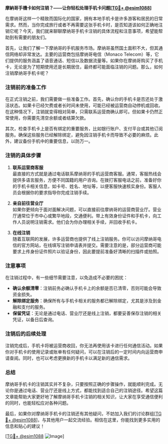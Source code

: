 **摩納哥手機卡如何注销？——让你轻松处理手机卡问题[[TG💪+ @esim1088](https://t.me/s/esim1088)]**

在摩纳哥这样一个精致而国际化的国家，拥有本地手机卡是许多游客和居民的日常需求。然而，当你完成旅行或者不再需要这张手机卡时，是否知道该如何正确地注销它呢？今天，我们就来聊聊摩纳哥手机卡注销的具体流程和注意事项，希望能帮助到有需要的朋友们。

首先，让我们了解一下摩纳哥的手机服务市场。摩纳哥虽然国土面积不大，但其通信网络却非常发达。主要的运营商包括摩纳哥电信（Monaco Telecom）等，它们提供的服务涵盖了语音通话、短信以及数据流量等。如果你在摩纳哥购买了手机卡，无论是为了短期使用还是长期居住，最终都可能面临注销的问题。那么，如何注销摩纳哥手机卡呢？

### 注销前的准备工作

在正式注销之前，我们需要做一些准备工作。首先，确认你的手机卡是否还处于激活状态。如果卡已经欠费或者长时间未使用，可能已经被运营商自动停机或回收。在这种情况下，注销就变得相对简单，只需联系运营商确认即可。但如果卡仍然正常使用，你需要先清空余额或者结算欠款。

其次，检查手机卡上是否有绑定的重要服务，比如银行账户、支付平台或其他订阅服务。确保这些服务已经解除绑定，避免因注销手机卡而导致不必要的麻烦。此外，建议备份手机中的重要信息，以防万一。

### 注销的具体步骤

1. **联系运营商客服**  
   最直接的方式就是通过电话联系摩纳哥的手机运营商客服。通常，客服热线会提供多语言服务，方便不同国籍的用户咨询。在拨打客服电话之前，准备好你的手机卡相关信息，如卡号、姓名、地址等，以便客服快速核实身份。客服人员会根据你的要求指导你完成注销手续。

2. **亲自前往营业厅**  
   如果你更倾向于面对面解决问题，可以直接前往摩纳哥的运营商营业厅。营业厅通常位于市中心或繁华地段，交通便利。带上有效身份证件和手机卡，向工作人员说明注销需求。他们会为你办理相关手续，并回收手机卡。

3. **在线注销**  
   随着互联网的发展，许多运营商也提供了线上注销服务。你可以访问摩纳哥电信的官方网站，在线填写注销申请表并提交。需要注意的是，部分运营商可能要求上传身份证件照片以验证身份，因此要提前准备好清晰的扫描件或拍照。

### 注意事项

在注销过程中，有一些细节需要注意，以免造成不必要的困扰：

- **确认余额清零**：注销前务必确认手机卡上的余额是否已清零，否则可能会导致资金损失。
- **解除绑定服务**：确保所有与手机卡相关的服务都已解除绑定，尤其是涉及到金融和支付的服务。
- **保留凭证**：无论是通过电话、营业厅还是线上注销，都要妥善保存注销的相关凭证，以备日后查询。

### 注销后的后续处理

注销完成后，手机卡将被运营商收回，你无法再使用该卡进行任何通信活动。如果你对手机卡的使用记录或账单有任何疑问，可以在注销后的一定时间内向运营商申请查阅。同时，也可以考虑更换新的手机卡以满足新的通信需求。

### 总结

摩纳哥手机卡的注销其实并不复杂，只要按照正确的步骤操作，就能顺利完成。无论你是通过电话、营业厅还是线上方式，都能找到适合自己的注销途径。希望这篇文章能帮助大家更好地了解摩纳哥手机卡注销的相关知识，让大家在享受通信便利的同时，也能轻松应对各种问题。

最后，如果你对摩纳哥手机卡的注销还有其他疑问，不妨加入我们的讨论群组[[TG💪+ @esim1088](https://t.me/s/esim1088)]，与其他用户一起交流经验。相信在这里，你能找到更多实用的信息和贴心的建议！

[[TG💪+ @esim1088](https://t.me/s/esim1088) ![Image](https://i.postimg.cc/4NQfJmqS/Snipaste-2025-05-13-00-14-12.png)]